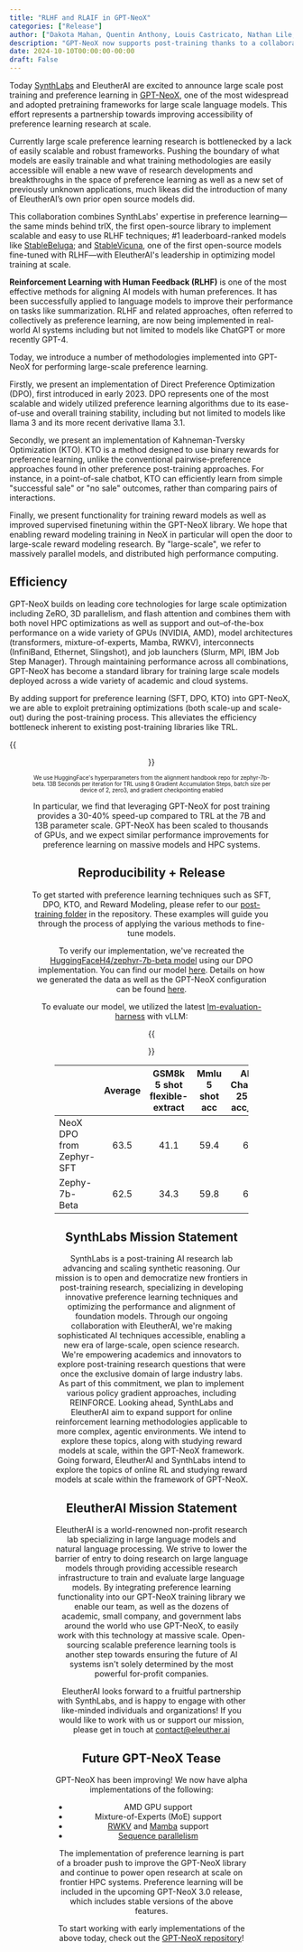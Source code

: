 ```yaml
---
title: "RLHF and RLAIF in GPT-NeoX"
categories: ["Release"]
author: ["Dakota Mahan, Quentin Anthony, Louis Castricato, Nathan Lile, Stella Biderman"]
description: "GPT-NeoX now supports post-training thanks to a collaboration with SynthLabs."
date: 2024-10-10T00:00:00-00:00
draft: False
---
```


Today [SynthLabs](https://www.synthlabs.ai/) and EleutherAI are excited to announce large scale post training and preference learning in [GPT-NeoX](https://github.com/EleutherAI/gpt-neox), one of the most widespread and adopted pretraining frameworks for large scale language models. This effort represents a partnership towards improving accessibility of preference learning research at scale. 


Currently large scale preference learning research is bottlenecked by a lack of easily scalable and robust frameworks. Pushing the boundary of what models are easily trainable and what training methodologies are easily accessible will enable a new wave of research developments and breakthroughs in the space of preference learning as well as a new set of previously unknown applications, much likeas did the introduction of many of EleutherAI’s own prior open source models did.

This collaboration combines SynthLabs' expertise in preference learning—the same minds behind trlX, the first open-source library to implement scalable and easy to use RLHF techniques; #1 leaderboard-ranked models like [StableBeluga](https://huggingface.co/stabilityai/StableBeluga2); and [StableVicuna](https://odsc.medium.com/meet-stablevicuna-the-first-large-scale-open-source-rlhf-chatbot-by-stability-ai-7012f7b43edd), one of the first open-source models fine-tuned with RLHF—with EleutherAI's leadership in optimizing model training at scale.

**Reinforcement Learning with Human Feedback (RLHF)** is one of the most effective methods for aligning AI models with human preferences. It has been successfully applied to language models to improve their performance on tasks like summarization. RLHF and related approaches, often referred to collectively as preference learning, are now being implemented in real-world AI systems including but not limited to models like ChatGPT or more recently GPT-4.

Today, we introduce a number of methodologies implemented into GPT-NeoX for performing large-scale preference learning. 

Firstly, we present an implementation of Direct Preference Optimization (DPO), first introduced in early 2023. DPO represents one of the most scalable and widely utilized preference learning algorithms due to its ease-of-use and overall training stability, including but not limited to models like llama 3 and its more recent derivative llama 3.1. 

Secondly, we present an implementation of Kahneman-Tversky Optimization (KTO). KTO is a method designed to use binary rewards for preference learning, unlike the conventional pairwise-preference approaches found in other preference post-training approaches. For instance, in a point-of-sale chatbot, KTO can efficiently learn from simple "successful sale" or "no sale" outcomes, rather than comparing pairs of interactions. 

Finally, we present functionality for training reward models as well as improved supervised finetuning within the GPT-NeoX library. We hope that enabling reward modeling training in NeoX in particular will open the door to large-scale reward modeling research. By "large-scale", we refer to massively parallel models, and distributed high performance computing.

## Efficiency

GPT-NeoX builds on leading core technologies for large scale optimization including ZeRO, 3D parallelism, and flash attention and combines them with both novel HPC optimizations as well as support and out–of-the-box performance on a wide variety of GPUs (NVIDIA, AMD), model architectures (transformers, mixture-of-experts, Mamba, RWKV), interconnects (InfiniBand, Ethernet, Slingshot), and job launchers (Slurm, MPI, IBM Job Step Manager). Through maintaining performance across all combinations, GPT-NeoX has become a standard library for training large scale models deployed across a wide variety of academic and cloud systems.

By adding support for preference learning (SFT, DPO, KTO) into GPT-NeoX, we are able to exploit pretraining optimizations (both scale-up and scale-out) during the post-training process. This alleviates the efficiency bottleneck inherent to existing post-training libraries like TRL.

{{<figure src="/images/blog/rlhf-and-rlaif-in-gpt-neox/scaling.svg" alt="Comparison between GPT-NeoX and trl" align="center"/>}}

<sub><sup>We use HuggingFace's hyperparameters from the alignment handbook repo for zephyr-7b-beta. 13B Seconds per iteration for TRL using 8 Gradient Accumulation Steps, batch size per device of 2, zero3, and gradient checkpointing enabled</sup></sub>

In particular, we find that leveraging GPT-NeoX for post training provides a 30-40% speed-up compared to TRL at the 7B and 13B parameter scale. GPT-NeoX has been scaled to thousands of GPUs, and we expect similar performance improvements for preference learning on massive models and HPC systems.

## Reproducibility + Release 
To get started with preference learning techniques such as SFT, DPO, KTO, and Reward Modeling, please refer to our [post-training folder](https://github.com/EleutherAI/gpt-neox/tree/main/post-training) in the repository. These examples will guide you through the process of applying the various methods to fine-tune models.

To verify our implementation, we've recreated the [HuggingFaceH4/zephyr-7b-beta model](https://huggingface.co/HuggingFaceH4/zephyr-7b-beta) using our DPO implementation. You can find our model [here](https://huggingface.co/EleutherAI/neox_mistral_7b_dpo_ultrafeedback). Details on how we generated the data as well as the GPT-NeoX configuration can be found [here](https://github.com/EleutherAI/gpt-neox/blob/main/post-training/recreating_zephyr_dpo.md).

To evaluate our model, we utilized the latest [lm-evaluation-harness](https://github.com/EleutherAI/lm-evaluation-harness) with vLLM:

{{<figure src="/images/blog/rlhf-and-rlaif-in-gpt-neox/evals.svg" alt="Comparison between GPT-NeoX and trl" align="center"/>}}

|                            | Average | GSM8k 5 shot  flexible-extract | Mmlu 5 shot acc | ARC-Challenge 25 shot acc_norm | HellaSwag 10 shot acc_norm | WinoGrande 5 shot acc | TruthfulQA 0 shot Mc2 acc |
|----------------------------|:-------:|:------------------------------:|:---------------:|:------------------------------:|:--------------------------:|:---------------------:|:-------------------------:|
| NeoX DPO  from Zephyr-SFT  | 63.5    | 41.1                           | 59.4            | 61.7                           | 85.0                       | 79.0                  | 54.6                      |
| Zephy-7b-Beta              | 62.5    | 34.3                           | 59.8            | 63.6                           | 84.4                       | 77.6                  | 55.1                      |

## SynthLabs Mission Statement
SynthLabs is a post-training AI research lab advancing and scaling synthetic reasoning. Our mission is to open and democratize new frontiers in post-training research, specializing in developing innovative preference learning techniques and optimizing the performance and alignment of foundation models. Through our ongoing collaboration with EleutherAI, we're making sophisticated AI techniques accessible, enabling a new era of large-scale, open science research. We're empowering academics and innovators to explore post-training research questions that were once the exclusive domain of large industry labs. As part of this commitment, we plan to implement various policy gradient approaches, including REINFORCE. Looking ahead, SynthLabs and EleutherAI aim to expand support for online reinforcement learning methodologies applicable to more complex, agentic environments. We intend to explore these topics, along with studying reward models at scale, within the GPT-NeoX framework. Going forward, EleutherAI and SynthLabs intend to explore the topics of online RL and studying reward models at scale within the framework of GPT-NeoX.


## EleutherAI Mission Statement
EleutherAI is a world-renowned non-profit research lab specializing in large language models and natural language processing. We strive to lower the barrier of entry to doing research on large language models through providing accessible research infrastructure to train and evaluate large language models. By integrating preference learning functionality into our GPT-NeoX training library we enable our team, as well as the dozens of academic, small company, and government labs around the world who use GPT-NeoX, to easily work with this technology at massive scale. Open-sourcing scalable preference learning tools is another step towards ensuring the future of AI systems isn't solely determined by the most powerful for-profit companies.

EleutherAI looks forward to a fruitful partnership with SynthLabs, and is happy to engage with other like-minded individuals and organizations! If you would like to work with us or support our mission, please get in touch at contact@eleuther.ai

## Future GPT-NeoX Tease
GPT-NeoX has been improving! We now have alpha implementations of the following:
- AMD GPU support
- Mixture-of-Experts (MoE) support
- [RWKV](https://www.rwkv.com/) and [Mamba](https://github.com/state-spaces/mamba) support
- [Sequence parallelism](https://arxiv.org/abs/2205.05198)

The implementation of preference learning is part of a broader push to improve the GPT-NeoX library and continue to power open research at scale on frontier HPC systems. Preference learning will be included in the upcoming GPT-NeoX 3.0 release, which includes stable versions of the above features.

To start working with early implementations of the above today, check out the [GPT-NeoX repository](https://github.com/EleutherAI/gpt-neox)!



						
